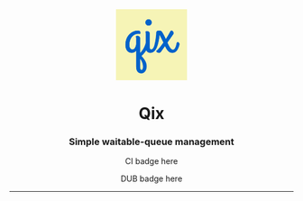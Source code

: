 

<center>
	<img src="branding/logo.png" alt="Qix logo" width=25%>
</center>

<center>
	<h1>Qix</h1>
	<h3>Simple waitable-queue management</h3>
	<p>CI badge here</p><p>DUB badge here</p>
</center>

<hr>